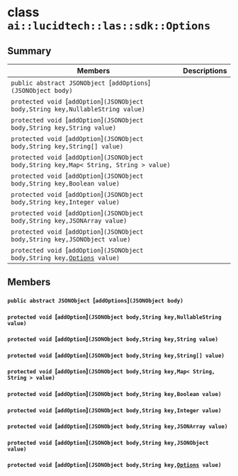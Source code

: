 # class `ai::lucidtech::las::sdk::Options` 

## Summary

 Members                        | Descriptions                                
--------------------------------|---------------------------------------------
`public abstract JSONObject `[`addOptions`]`(JSONObject body)` | 
`protected void `[`addOption`]`(JSONObject body,String key,NullableString value)` | 
`protected void `[`addOption`]`(JSONObject body,String key,String value)` | 
`protected void `[`addOption`]`(JSONObject body,String key,String[] value)` | 
`protected void `[`addOption`]`(JSONObject body,String key,Map< String, String > value)` | 
`protected void `[`addOption`]`(JSONObject body,String key,Boolean value)` | 
`protected void `[`addOption`]`(JSONObject body,String key,Integer value)` | 
`protected void `[`addOption`]`(JSONObject body,String key,JSONArray value)` | 
`protected void `[`addOption`]`(JSONObject body,String key,JSONObject value)` | 
`protected void `[`addOption`]`(JSONObject body,String key,`[`Options`](#classai_1_1lucidtech_1_1las_1_1sdk_1_1_options)` value)` | 

## Members

#### `public abstract JSONObject `[`addOptions`]`(JSONObject body)` 

#### `protected void `[`addOption`]`(JSONObject body,String key,NullableString value)` 

#### `protected void `[`addOption`]`(JSONObject body,String key,String value)` 

#### `protected void `[`addOption`]`(JSONObject body,String key,String[] value)` 

#### `protected void `[`addOption`]`(JSONObject body,String key,Map< String, String > value)` 

#### `protected void `[`addOption`]`(JSONObject body,String key,Boolean value)` 

#### `protected void `[`addOption`]`(JSONObject body,String key,Integer value)` 

#### `protected void `[`addOption`]`(JSONObject body,String key,JSONArray value)` 

#### `protected void `[`addOption`]`(JSONObject body,String key,JSONObject value)` 

#### `protected void `[`addOption`]`(JSONObject body,String key,`[`Options`](#classai_1_1lucidtech_1_1las_1_1sdk_1_1_options)` value)` 

